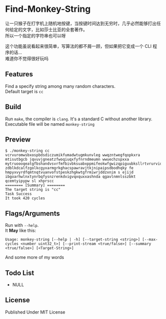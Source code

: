 # Find-Monkey-String

让一只猴子在打字机上随机地按键，当按键时间达到无穷时，几乎必然能够打出任何给定的文字，比如莎士比亚的全套著作。\
所以一个指定的字符串也可以呀

这个功能虽说看起来很简单，写算法的都不屑一顾，但如果把它变成一个 CLI 程序的话...\
难道你不觉得很好玩吗

## Features

Find a specify string among many random characters.\
Default target is `cc`

## Build

Run `make`, the compiler is `clang`. It's a standard C without another library.\
Executable file will be named `monkey-string`

## Preview

```text
$ ./monkey-string cc
vcrvuromwsbxospbdsdiczumikfumadwtugmkunvleg wwqzntwegfqopkxra mtisutbgcb jqvuvjgneatzfwoqiuqxfyfnrndmeumn wwuechzspxxa mytruoooqeatgfbshandvsvrfmfbivbksuabxppmifeokwfgwizqpiguubksllrtvrurvidtnxgmsbiojgtnepgnffeqgkiabrgl zdblkdcalfzgolkcgyxarmgrkghacspawravjtkjnipaipsdbodhqky fe hmpyxvyrdfqmtnqtvuanvofstpeskzhgkwtgfrmiwrjddzxnim s ejijd ibgoarhwlnxtynrbqfysnzrenkdvigvqxquxxashnda qgavlnmnlsszbkt qcemtyipypw sl xhprscc
======== [Summary] ========
The target string is "cc"
Task Success
It took 420 cycles
```

## Flags/Arguments

Run with `--help`.\
It **May** like this:

```text
Usage: monkey-string [--help | -h] [--target-string <string>] [--max-cycles <number uint32_t>] [--print-stream <true/false>] [--summary <true/false>] [<Target-String>]
```

And some more of my words

## Todo List

- NULL

## License

Published Under MIT License
